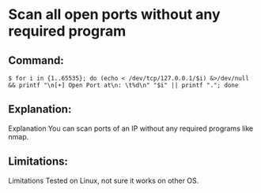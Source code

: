 # Scan all open ports without any required program

## Command:
```
$ for i in {1..65535}; do (echo < /dev/tcp/127.0.0.1/$i) &>/dev/null && printf "\n[+] Open Port at\n: \t%d\n" "$i" || printf "."; done
```

## Explanation:
Explanation
You can scan ports of an IP without any required programs like nmap.

## Limitations:
Limitations
Tested on Linux, not sure it works on other OS.

